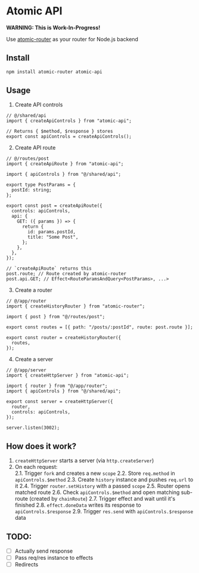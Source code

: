 # Atomic API

**WARNING: This is Work-In-Progress!**

Use [atomic-router](https://atomic-router.github.io) as your router for Node.js backend

## Install

```bash
npm install atomic-router atomic-api
```

## Usage

1. Create API controls

```tsx
// @/shared/api
import { createApiControls } from "atomic-api";

// Returns { $method, $response } stores
export const apiControls = createApiControls();
```

2. Create API route

```tsx
// @/routes/post
import { createApiRoute } from "atomic-api";

import { apiControls } from "@/shared/api";

export type PostParams = {
  postId: string;
};

export const post = createApiRoute({
  controls: apiControls,
  api: {
    GET: ({ params }) => {
      return {
        id: params.postId,
        title: "Some Post",
      };
    },
  },
});

// `createApiRoute` returns this
post.route; // Route created by atomic-router
post.api.GET; // Effect<RouteParamsAndQuery<PostParams>, ...>
```

3. Create a router

```tsx
// @/app/router
import { createHistoryRouter } from "atomic-router";

import { post } from "@/routes/post";

export const routes = [{ path: "/posts/:postId", route: post.route }];

export const router = createHistoryRouter({
  routes,
});
```

4. Create a server

```tsx
// @/app/server
import { createHttpServer } from "atomic-api";

import { router } from "@/app/router";
import { apiControls } from "@/shared/api";

export const server = createHttpServer({
  router,
  controls: apiControls,
});

server.listen(3002);
```

## How does it work?

1. `createHttpServer` starts a server (via `http.createServer`)
2. On each request:  
   2.1. Trigger `fork` and creates a new `scope`
   2.2. Store `req.method` in `apiControls.$method`
   2.3. Create `history` instance and pushes `req.url` to it
   2.4. Trigger `router.setHistory` with a passed `scope`
   2.5. Router opens matched route
   2.6. Check `apiControls.$method` and open matching sub-route (created by `chainRoute`)
   2.7. Trigger effect and wait until it's finished
   2.8. `effect.doneData` writes its response to `apiControls.$response`
   2.9. Trigger `res.send` with `apiControls.$response` data

## TODO:

- [ ] Actually send response
- [ ] Pass req/res instance to effects
- [ ] Redirects
